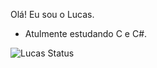 Olá! Eu sou o Lucas.

- Atulmente estudando C e C#.

![Lucas Status](https://github-readme-stats.vercel.app/api?username=lucascampolimm&show_icons=true)
